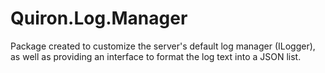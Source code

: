 # Quiron.Log.Manager
Package created to customize the server's default log manager (ILogger), as well as providing an interface to format the log text into a JSON list.

